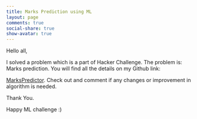 ```yaml
---
title: Marks Prediction using ML
layout: page
comments: true
social-share: true
show-avatar: true
---
```


Hello all,

I solved a problem which is a part of Hacker Challenge. The problem is: Marks prediction. You will find all the details on my Github link:

[MarksPredictor](https://github.com/jenabbhatia/Marks_predictor). Check out and comment if any changes or improvement in algorithm is needed.
			 
Thank You.
			 
Happy ML challenge :)